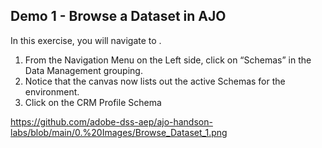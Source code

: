 ## Demo 1 - Browse a Dataset in AJO

In this exercise, you will navigate to .

1.  From the Navigation Menu on the Left side, click on “Schemas” in the Data Management grouping.
2.  Notice that the canvas now lists out the active Schemas for the environment.
3.  Click on the CRM Profile Schema

https://github.com/adobe-dss-aep/ajo-handson-labs/blob/main/0.%20Images/Browse_Dataset_1.png
